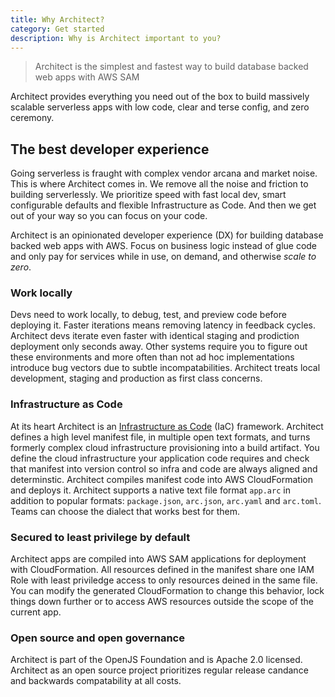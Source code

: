 ```yaml
---
title: Why Architect?
category: Get started
description: Why is Architect important to you?
---
```


> Architect is the simplest and fastest way to build database backed web apps with AWS SAM

Architect provides everything you need out of the box to build massively scalable serverless apps with low code, clear and terse config, and zero ceremony.

## The best developer experience

Going serverless is fraught with complex vendor arcana and market noise. This is where Architect comes in. We remove all the noise and friction to building serverlessly. We prioritize speed with fast local dev, smart configurable defaults and flexible Infrastructure as Code. And then we get out of your way so you can focus on your code.

Architect is an opinionated developer experience (DX) for building database backed web apps with AWS. Focus on business logic instead of glue code and only pay for services while in use, on demand, and otherwise _scale to zero_. 

### Work locally

Devs need to work locally, to debug, test, and preview code before deploying it. Faster iterations means removing latency in feedback cycles. Architect devs iterate even faster with identical staging and prodiction deployment only seconds away. Other systems require you to figure out these environments and more often than not ad hoc implementations introduce bug vectors due to subtle incompatabilities. Architect treats local development, staging and production as first class concerns.

### Infrastructure as Code

At its heart Architect is an [Infrastructure as Code](https://en.wikipedia.org/wiki/Infrastructure_as_code) (IaC) framework. Architect defines a high level manifest file, in multiple open text formats, and turns formerly complex cloud infrastructure provisioning into a build artifact. You define the cloud infrastructure your application code requires and check that manifest into version control so infra and code are always aligned and determinstic. Architect compiles manifest code into AWS CloudFormation and deploys it. Architect supports a native text file format `app.arc` in addition to popular formats: `package.json`, `arc.json`, `arc.yaml` and `arc.toml`. Teams can choose the dialect that works best for them. 

### Secured to least privilege by default

Architect apps are compiled into AWS SAM applications for deployment with CloudFormation. All resources defined in the manifest share one IAM Role with least priviledge access to only resources deined in the same file. You can modify the generated CloudFormation to change this behavior, lock things down further or to access AWS resources outside the scope of the current app.

### Open source and open governance

Architect is part of the OpenJS Foundation and is Apache 2.0 licensed. Architect as an open source project prioritizes regular release candance and backwards compatability at all costs. 
